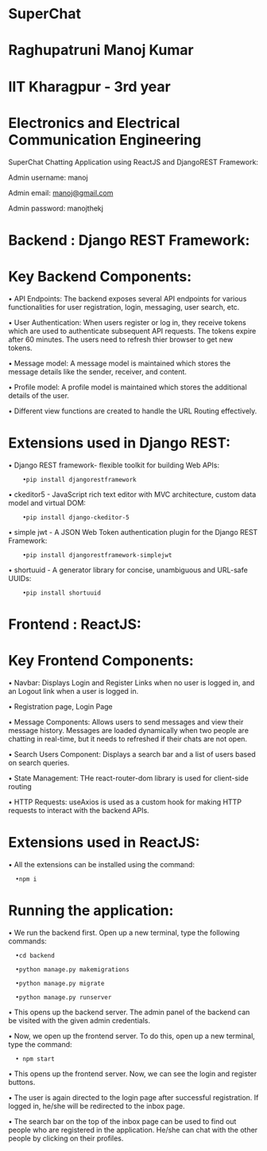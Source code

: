 # SuperChat
# Raghupatruni Manoj Kumar
# IIT Kharagpur - 3rd year
# Electronics and Electrical Communication Engineering

SuperChat Chatting Application using ReactJS and DjangoREST Framework:

Admin username: manoj

Admin email: manoj@gmail.com

Admin password: manojthekj

# Backend : Django REST Framework:
# Key Backend Components:
• API Endpoints: The backend exposes several API endpoints for various functionalities for user registration, login, messaging, user search, etc.

• User Authentication: When users register or log in, they receive tokens which are used to authenticate subsequent API requests. The tokens expire after 60 minutes. The users need to refresh thier browser to get new tokens.

• Message model: A message model is maintained which stores the message details like the sender, receiver, and content.

• Profile model: A profile model is maintained which stores the additional details of the user.

• Different view functions are created to handle the URL Routing effectively.

# Extensions used in Django REST:

• Django REST framework- flexible toolkit for building Web APIs:

        •pip install djangorestframework

•  ckeditor5 - JavaScript rich text editor with MVC architecture, custom data model and virtual DOM: 

        •pip install django-ckeditor-5

• simple jwt - A JSON Web Token authentication plugin for the Django REST Framework: 

        •pip install djangorestframework-simplejwt

• shortuuid - A generator library for concise, unambiguous and URL-safe UUIDs: 

        •pip install shortuuid

# Frontend : ReactJS:

# Key Frontend Components:

• Navbar: Displays Login and Register Links when no user is logged in, and an Logout link when a user is logged in.

• Registration page, Login Page

• Message Components: Allows users to send messages and view their message history. Messages are loaded dynamically when two people are chatting in real-time, but it needs to refreshed if their chats are not open.

• Search Users Component: Displays a search bar and a list of users based on search queries.

• State Management: THe react-router-dom library is used for client-side routing

• HTTP Requests: useAxios is used as a custom hook for making HTTP requests to interact with the backend APIs.

# Extensions used in ReactJS:

• All the extensions can be installed using the command: 

      •npm i

# Running the application:

• We run the backend first. Open up a new terminal, type the following commands:

      •cd backend
	
      •python manage.py makemigrations
	
      •python manage.py migrate
	
      •python manage.py runserver
	
• This opens up the backend server. The admin panel of the backend can be visited with the given admin credentials.

• Now, we open up the frontend server. To do this, open up a new terminal, type the command:

      • npm start
	
• This opens up the frontend server. Now, we can see the login and register buttons.

• The user is again directed to the login page after successful registration. If logged in, he/she will be redirected to the inbox page.

• The search bar on the top of the inbox page can be used to find out people who are registered in the application. He/she can chat with the other people by clicking on their profiles.


